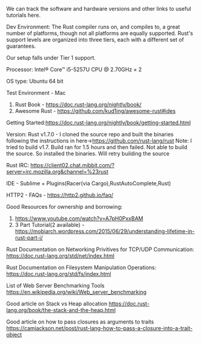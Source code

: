 We can track the software and hardware versions and other links to useful tutorials here.

Dev Environment:
The Rust compiler runs on, and compiles to, a great number of platforms, though not all platforms are equally supported. Rust's support levels are organized into three tiers, each with a different set of guarantees.

Our setup falls under Tier 1 support.

Processor: Intel® Core™ i5-5257U CPU @ 2.70GHz × 2

OS type: Ubuntu 64 bit


Test Environment - Mac

1. Rust Book - https://doc.rust-lang.org/nightly/book/
2. Awesome Rust - https://github.com/kud1ing/awesome-rust#ides

Getting Started:https://doc.rust-lang.org/nightly/book/getting-started.html

Version: Rust v1.7.0 - I cloned the source repo and built the binaries following the instructions in here->https://github.com/rust-lang/rust
Note: I tried to build v1.7. Build ran for 1.5 hours and then failed.
Not able to build the source. So installed the binaries. Will retry building the source

Rust IRC: https://client02.chat.mibbit.com/?server=irc.mozilla.org&channel=%23rust

IDE - Sublime + Plugins(Racer(via Cargo),RustAutoComplete,Rust)

HTTP2 - FAQs - https://http2.github.io/faq/

Good Resources for ownership and borrowing: 

1. https://www.youtube.com/watch?v=A7pH0PxxBAM
2. 3 Part Tutorial(2 available) - https://mobiarch.wordpress.com/2015/06/29/understanding-lifetime-in-rust-part-i/

Rust Documentation on Networking Privitives for TCP/UDP Communication:
https://doc.rust-lang.org/std/net/index.html

Rust Documentation on Filesystem Manipulation Operations:
https://doc.rust-lang.org/std/fs/index.html

List of Web Server Benchmarking Tools
https://en.wikipedia.org/wiki/Web_server_benchmarking

Good article on Stack vs Heap allocation
https://doc.rust-lang.org/book/the-stack-and-the-heap.html

Good article on how to pass closures as arguments to traits
https://camjackson.net/post/rust-lang-how-to-pass-a-closure-into-a-trait-object
